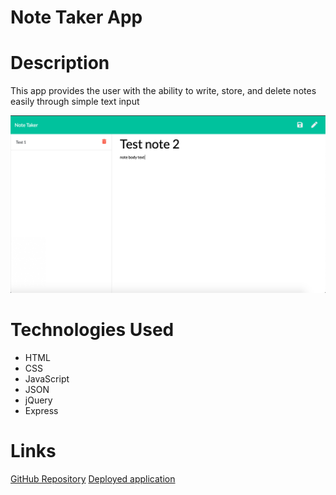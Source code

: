 # Note Taker App

# Description
This app provides the user with the ability to write, store, and delete notes easily through simple text input

![Image of note taker user interface](./public/assets/noteTaker.png)

# Technologies Used
- HTML
- CSS
- JavaScript
- JSON
- jQuery
- Express


# Links
[GitHub Repository](https://github.com/ashtonwalden34/note-taker)
[Deployed application](https://shielded-springs-86009.herokuapp.com/)